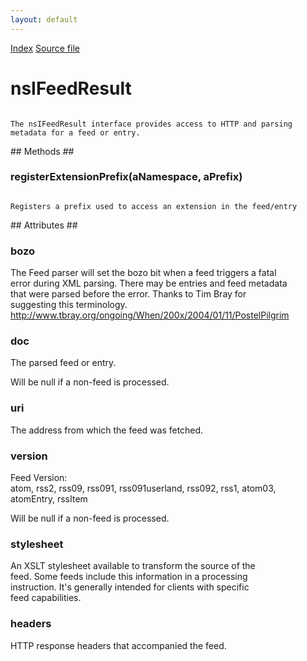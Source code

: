```yaml
---
layout: default
---
```

<div id='links'><a href="../index.html">Index</a>
<a href="http://dxr.mozilla.org/mozilla-central/source/toolkit/components/feeds/nsIFeedResult.idl">Source file</a>
</div>

# nsIFeedResult #
<code>  
The nsIFeedResult interface provides access to HTTP and parsing  
metadata for a feed or entry.  
  
</code>
## Methods ##

### registerExtensionPrefix(aNamespace, aPrefix) ###
<code>  
Registers a prefix used to access an extension in the feed/entry   
  
</code>
## Attributes ##

### bozo ###
   
The Feed parser will set the bozo bit when a feed triggers a fatal  
error during XML parsing. There may be entries and feed metadata  
that were parsed before the error.  Thanks to Tim Bray for  
suggesting this terminology.  
<http://www.tbray.org/ongoing/When/200x/2004/01/11/PostelPilgrim>  
  

### doc ###
  
The parsed feed or entry.   
  
Will be null if a non-feed is processed.  
  

### uri ###
   
The address from which the feed was fetched.   
  

### version ###
   
Feed Version:   
atom, rss2, rss09, rss091, rss091userland, rss092, rss1, atom03,   
atomEntry, rssItem  
  
Will be null if a non-feed is processed.  
  

### stylesheet ###
  
An XSLT stylesheet available to transform the source of the  
feed. Some feeds include this information in a processing  
instruction. It's generally intended for clients with specific  
feed capabilities.  
  

### headers ###
  
HTTP response headers that accompanied the feed.   
  
